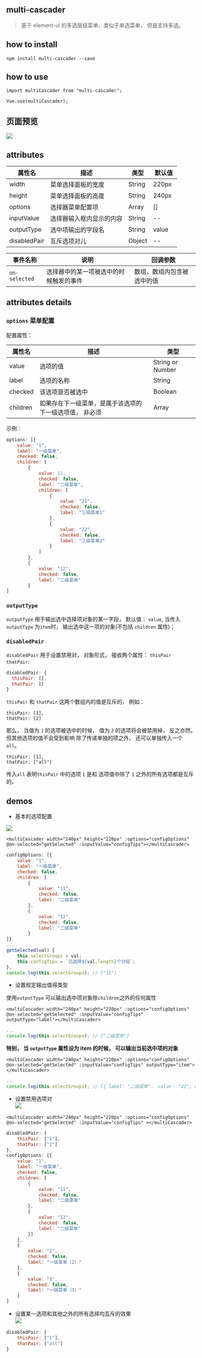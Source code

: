 ## multi-cascader

> 基于 element-ui 的多选层级菜单，类似于单选菜单， 但是支持多选。

## how to install

```
npm install multi-cascader --save
```

## how to use

```
import multiCascader from "multi-cascader";

Vue.use(multiCascader);
```
## 页面预览

![](http://ov3b9jngp.bkt.clouddn.com/%E9%A2%84%E8%A7%88.png)

## attributes

| 属性名 | 描述 | 类型 | 默认值 | 
| - | - | - | - |
| width | 菜单选择面板的宽度 | String | 220px |
| height | 菜单选择面板的高度 | String | 240px |
| options | 选择器菜单配置项 | Array | [] |
| inputValue | 选择器输入框内显示的内容 | String | -- |
| outputType | 选中项输出的字段名 | String | value　|
| disabledPair | 互斥选项对儿 | Object | -- |

| 事件名称          | 说明                  | 回调参数          |
| ------------- | ------------------- | ------------- |
| `on-selected` | 选择器中的某一项被选中的时候触发的事件 | 数组，数组内包含被选中的值 |


## attributes details

### `options` 菜单配置

配置属性：

| 属性名 | 描述 | 类型
| - | - | - |
| value | 选项的值 | String or Number
| label | 选项的名称 | String 
| checked | 该选项是否被选中 | Boolean |
| children | 如果存在下一级菜单，是属于该选项的下一级选项值， 非必须 | Array |

示例：
```javascript
options: [{
    value: "1",
    label: "一级菜单",
    checked: false,
    children: [
        {
            value: 11,
            checked: false,
            label: "二级菜单",
            children: [
                {
                    value: "21",
                    checked: false,
                    label: "三级菜单1"
                },
                {
                    value: "22",
                    checked: false,
                    label: "三级菜单2"
                }
            ]
        },
        {
            value: "12",
            checked: false,
            label: "二级菜单"
        }
]
```

### `outputType`

`outputType` 用于输出选中选择项对象的某一字段， 默认值： `value`,
当传入 `outputType` 为`item`时， 输出选中这一项的对象(不包括 `children` 属性)；

### `disabledPair`
`disabledPair` 用于设置禁用对， 对象形式， 接收两个属性： `thisPair` `thatPair`:

```javascript
disabledPair: {
  thisPair: [],
  thatPair: []
}
```
`thisPair` 和 `thatPair` 这两个数组内的值是互斥的， 例如：

```
thisPair: [1],
thatPair: [2]
```
那么， 当值为 `1` 的选项被选中的时候， 值为 `2` 的选项将会被禁用掉， 反之亦然。但其他选项的值不会受到影响
除了传递单独的项之外， 还可以单独传入一个 `all`。

```
thisPair: [1],
thatPair: ["all"]
```
传入`all` 表明`thisPair` 中的选项 `1` 是和 选项值中除了 `1` 之外的所有选项都是互斥的。

## demos

* 基本的选项配置

![](http://ov3b9jngp.bkt.clouddn.com/%E5%9F%BA%E6%9C%AC%E9%85%8D%E7%BD%AE.png)

```vue
<multiCascader width="240px" height="220px" :options="configOptions" @on-selected="getSelected" :inputValue="configTips"></multiCascader>
```

```javascript
configOptions: [{
    value: "1",
    label: "一级菜单",
    checked: false,
    children: [
        {
            value: "11",
            checked: false,
            label: "二级菜单"
        },
        {
            value: "12",
            checked: false,
            label: "二级菜单"
        }
]}
...
getSelected(val) {
    this.selectGroups = val;
    this.configTips = `已选择${val.length}个分组`;
},
console.log(this.selectGroups); // ["11"]
```

* 设置规定输出值得类型

使用`outputType` 可以输出选中项对象除`children`之外的任何属性

```vue
<multiCascader width="240px" height="220px" :options="configOptions" @on-selected="getSelected" :inputValue="configTips" outputType="label"></multiCascader>
```

```javascript
...
console.log(this.selectGroups); // ["二级菜单"]
```
**特别， 当 `outputType` 属性设为 item 的时候， 可以输出当前选中项的对象**

```vue
<multiCascader width="240px" height="220px" :options="configOptions" @on-selected="getSelected" :inputValue="configTips" outputType="item"></multiCascader>
```

```javascript
...
console.log(this.selectGroups); // [{ label: "二级菜单"， value： "21", checked: false }]
```

* 设置禁用选项对  
![](http://ov3b9jngp.bkt.clouddn.com/%E7%A6%81%E7%94%A8%E5%AF%B9.png)

```vue
<multiCascader width="240px" height="220px" :options="configOptions" @on-selected="getSelected" :inputValue="configTips" ></multiCascader>
```

```javascript
disabledPair: {
    thisPair: ["1"],
    thatPair: ["2"]
},
configOptions: [{
    value: "1",
    label: "一级菜单",
    checked: false,
    children: [
        {
            value: "11",
            checked: false,
            label: "二级菜单"
        },
        {
            value: "12",
            checked: false,
            label: "二级菜单"
        }]
    },
    {
        value: "2",
        checked: false,
        label: "一级菜单（2）"
    },
    {
        value: "3",
        checked: false,
        label: "一级菜单（3）"
    }
]
```

* 设置某一选项和其他之外的所有选择均互斥的效果  
![](http://ov3b9jngp.bkt.clouddn.com/%E4%BA%92%E6%96%A5%E6%95%88%E6%9E%9Call.png)

```javascript
disabledPair: {
    thisPair: ["1"],
    thatPair: ["all"]
}
```
